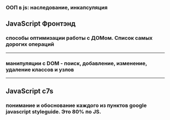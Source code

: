 
### ООП в js: наследование, инкапсуляция


## JavaScript Фронтэнд

### способы оптимизации работы с ДОМом. Список самых дорогих операций

---

### манипуляции с DOM - поиск, добавление, изменение, удаление классов и узлов

---


## JavaScript c7s

### понимание и обоснование каждого из пунктов google javascript styleguide. Это 80% по JS.
